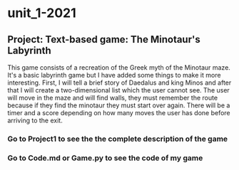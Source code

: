 # unit_1-2021
## Project: Text-based game: The Minotaur's Labyrinth

This game consists of a recreation of the Greek myth of the Minotaur maze. It's a basic labyrinth game but I have added some things to make it more interesting. First, I will tell a brief story of Daedalus and king Minos and after that I will create a two-dimensional list which the user cannot see. The user will move in the maze and will find walls, they must remember the route because if they find the minotaur they must start over again. There will be a timer and a score depending on how many moves the user has done before arriving to the exit. 


### Go to Project1 to see the the complete description of the game
### Go to Code.md or Game.py to see the code of my game
